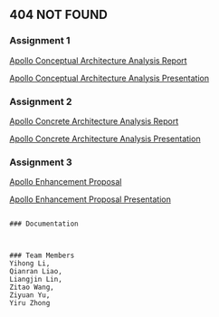 ## 404 NOT FOUND


### Assignment 1

[Apollo Conceptual Architecture Analysis Report](https://github.com/ashley-liao/ashley-liao.github.io/files/8113738/Group.17-.Apollo.Conceptual.Architecture.Analysis.pdf)

[Apollo Conceptual Architecture Analysis Presentation](https://youtu.be/NWzuqCSJXS0)


### Assignment 2



[Apollo Concrete Architecture Analysis Report](https://docs.google.com/document/d/e/2PACX-1vRqGowIkrJPtLd3m0IGZYf5mz93NeUeZ1w504N7-U0TQg3OsGLHEofTof37kGNFn2WfiVmQy9v4vzza/pub)

[Apollo Concrete Architecture Analysis Presentation](https://youtu.be/RcC6FgBm1ic)


### Assignment 3

[Apollo Enhancement Proposal](https://docs.google.com/document/d/e/2PACX-1vTRMvkw8IBI0eTOrsJPJ5377eFrKD74Ki770lNsGEvvp0DpP7XujZjULwmoKjQ-helQVVPvp7XJ3gSN/pub)

[Apollo Enhancement Proposal Presentation](https://youtu.be/uQ7kJY27y60)


```

### Documentation
```
```


### Team Members
Yihong Li,
Qianran Liao,
Liangjin Lin,
Zitao Wang,
Ziyuan Yu,
Yiru Zhong
